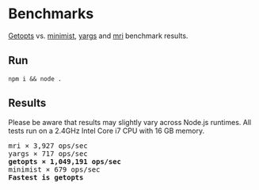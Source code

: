 # Benchmarks

[Getopts](../README.md) vs. [minimist](https://github.com/substack/minimist), [yargs](https://github.com/yargs/yargs) and [mri](https://github.com/lukeed/mri) benchmark results.

## Run

```
npm i && node .
```

## Results

Please be aware that results may slightly vary across Node.js runtimes. All tests run on a 2.4GHz Intel Core i7 CPU with 16 GB memory.

<pre>
mri × 3,927 ops/sec
yargs × 717 ops/sec
<b>getopts × 1,049,191 ops/sec</b>
minimist × 679 ops/sec
<b>Fastest is getopts</b>
</pre>
